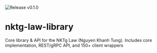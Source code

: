 ![Release v0.1.0](https://img.shields.io/github/v/release/NKTgLaw/nktg-law-library?label=Release)

# nktg-law-library
Core library &amp; API for the NKTg Law (Nguyen Khanh Tung). Includes core implementation, REST/gRPC API, and 150+ client wrappers
